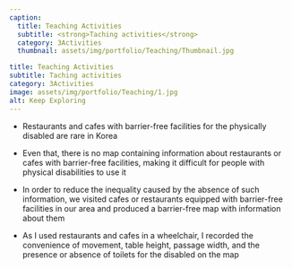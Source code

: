 ```yaml
---
caption:
  title: Teaching Activities
  subtitle: <strong>Taching activities</strong>
  category: 3Activities
  thumbnail: assets/img/portfolio/Teaching/Thumbnail.jpg

title: Teaching Activities
subtitle: Taching activities
category: 3Activities
image: assets/img/portfolio/Teaching/1.jpg
alt: Keep Exploring
---
```


- Restaurants and cafes with barrier-free facilities for the physically disabled are rare in Korea

- Even that, there is no map containing information about restaurants or cafes with barrier-free facilities, making it difficult for people with physical disabilities to use it

- In order to reduce the inequality caused by the absence of such information, we visited cafes or restaurants equipped with barrier-free facilities in our area and produced a barrier-free map with information about them

- As I used restaurants and cafes in a wheelchair, I recorded the convenience of movement, table height, passage width, and the presence or absence of toilets for the disabled on the map